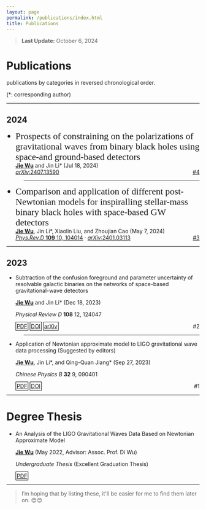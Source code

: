 ```yaml
---
layout: page
permalink: /publications/index.html
title: Publications
---
```


<style>
  @font-face {
    font-family: 'times';
    src: url('/assets/fonts/TIMESBD.TTF') format('truetype');
  }
</style>


> **Last Update:** October 6, 2024

# Publications

<p style="text-indent: 0;">publications by categories in reversed chronological order.</p>

<p style="text-indent: 0;">(*: corresponding author)</p>

---

## 2024

<ul>
  <li style="font-family: 'times'; font-size: 24px;">
    Prospects of constraining on the polarizations of gravitational waves from binary black holes using space-and ground-based detectors
  </li>

  <div>
    <u><strong>Jie Wu</strong></u> and Jin Li* (Jul 18, 2024)
  </div>

  <div>
    <a href="https://arxiv.org/abs/2407.13590"><em>arXiv</em>:2407.13590</a>
    <span style="float: right;">
      <a href="https://wujie3375.github.io\file\4.pdf">#4</a>
    </span>
  </div>
</ul>


<!-- ===================================================== -->
<hr style="width: 91%; margin-left: auto;">
<!-- ===================================================== -->


<ul>
  <li style="font-family: 'times'; font-size: 24px;">
    Comparison and application of different post-Newtonian models for inspiralling stellar-mass binary black holes with space-based GW detectors
  </li>
  
  <div>
    <u><strong>Jie Wu</strong></u>, Jin Li*, Xiaolin Liu, and Zhoujian Cao (May 7, 2024)
  </div>

  <div>
    <a href="https://journals.aps.org/prd/abstract/10.1103/PhysRevD.109.104014"><em>Phys.Rev.D</em> <strong>109</strong> 10, 104014</a> ·
    <a href="https://arxiv.org/abs/2401.03113"><em>arXiv</em>:2401.03113</a>
    <span style="float: right;">
      <a href="https://wujie3375.github.io\file\3.pdf">#3</a>
    </span>
  </div>
</ul>

   

<!-- ===================================================== -->
<hr style="width: 100%; margin-left: auto;">
<!-- ===================================================== -->

## 2023

-  Subtraction of the confusion foreground and parameter uncertainty of resolvable galactic binaries on the networks of space-based gravitational-wave detectors

   <u><strong>Jie Wu</strong></u> and Jin Li\* (Dec 18, 2023)

   *Physical Review D* **108** 12, 124047
   
   <span style="border: 1px solid black; padding: 2px;">[PDF](https://wujie3375.github.io\file\2.pdf)</span> <span style="border: 1px solid black; padding: 2px;">[DOI](https://journals.aps.org/prd/abstract/10.1103/PhysRevD.108.124047)</span> <span style="border: 1px solid black; padding: 2px;">[arXiv](https://arxiv.org/abs/2307.05568)</span> 
   <span style="float: right;">#2</span>
   

<!-- ===================================================== -->
<hr style="width: 91%; margin-left: auto;">
<!-- ===================================================== -->


-  Application of Newtonian approximate model to LIGO gravitational wave data processing (Suggested by editors) 

   <u><strong>Jie Wu</strong></u>, Jin Li\*, and Qing-Quan Jiang\* (Sep 27, 2023)

   *Chinese Physics B* **32** 9, 090401
   
   <span style="border: 1px solid black; padding: 2px;">[PDF](https://wujie3375.github.io\file\1.pdf)</span> <span style="border: 1px solid black; padding: 2px;">[DOI](https://cpb.iphy.ac.cn/EN/10.1088/1674-1056/acd8a3)</span> 
   <span style="float: right;">#1</span> 
   

---

# Degree Thesis

-  An Analysis of the LIGO Gravitational Waves Data Based on Newtonian Approximate Model

   <u><strong>Jie Wu</strong></u> (May  2022, Advisor: Assoc. Prof. Di Wu) 

   *Undergraduate Thesis* (Excellent Graduation Thesis) 
   
   <span style="border: 1px solid black; padding: 2px;">[PDF](https://wujie3375.github.io\file\Undergraduate-Thesis.pdf)</span>

---

> I’m hoping that by listing these, it'll be easier for me to find them later on. 😊😊